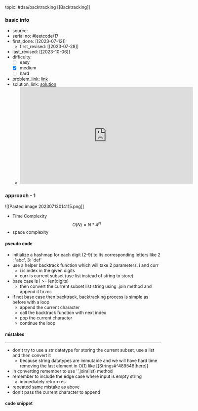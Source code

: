topic: #dsa/backtracking [[Backtracking]]

### basic info
- source: 
- serial no: #leetcode/17
- first_done: [[2023-07-12]]
	- first_revised: [[2023-07-28]]
- last_revised: [[2023-10-06]]
- difficulty:
	- [ ] easy
	- [x] medium
	- [ ] hard
- problem_link: [link](https://leetcode.com/problems/letter-combinations-of-a-phone-number/description/)
- solution_link: [solution](https://www.youtube.com/watch?v=0snEunUacZY)
	- <iframe width="560" height="315" src="https://www.youtube.com/embed/0snEunUacZY" title="YouTube video player" frameborder="0" allow="accelerometer; autoplay; clipboard-write; encrypted-media; gyroscope; picture-in-picture; web-share" allowfullscreen></iframe>

### approach - 1
![[Pasted image 20230713014115.png]]
- Time Complexity $$O(N) = N*4^N$$
- space complexity

#### pseudo code
- initialize a hashmap for each digit (2-9) to its corresponding letters like 2 : 'abc', 3: 'def'
- use a helper backtrack function which will take 2 parameters, i and curr
	- i is index in the given digits
	- curr is current subset (use list instead of string to store)
- base case is i >= len(digits)
	- then convert the current subset list string using .join method and append it to *res*
- if not base case then backtrack, backtracking process is simple as before with a loop
	- append the current character 
	- call the backtrack function with next index
	- pop the current character
	- continue the loop

#### mistakes
---
- don't try to use a str datatype for storing the current subset, use a list and then convert it
	- because string datatypes are immutable and we will have hard time removing the last element in O(1) like [[Strings#^489546|here]]
- in converting remember to use ''.join(list) method
- remember to include the edge case where input is empty string
	- immediately return res
- repeated same mistake as above
- don't pass the current character to append

#### code snippet
```python

```